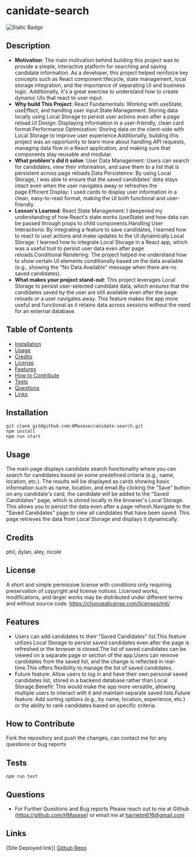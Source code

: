 # canidate-search
![Static Badge](https://img.shields.io/badge/License-MIT-green)

## Description

- **Motivation**: The main motivation behind building this project was to provide a simple, interactive platform for searching and saving candidate information. As a developer, this project helped reinforce key concepts such as React component lifecycle, state management, local storage integration, and the importance of separating UI and business logic. Additionally, it's a great exercise to understand how to create dynamic UIs that react to user input.
- **Why build This Project**: React Fundamentals: Working with useState, useEffect, and handling user input.State Management: Storing data locally using Local Storage to persist user actions even after a page reload.UI Design: Displaying information in a user-friendly, clean card format.Performance Optimization: Storing data on the client-side with Local Storage to improve user experience.Additionally, building this project was an opportunity to learn more about handling API requests, managing data flow in a React application, and making sure that components stay reusable and modular.
- **What problem's did it solve**: User Data Management: Users can search for candidates, view their information, and save them to a list that is persistent across page reloads.Data Persistence: By using Local Storage, I was able to ensure that the saved candidates' data stays intact even when the user navigates away or refreshes the page.Efficient Display: I used cards to display user information in a clean, easy-to-read format, making the UI both functional and user-friendly.
- **Lesson's Learned**: React State Management: I deepened my understanding of how React's state works (useState) and how data can be passed through props to child components.Handling User Interactions: By integrating a feature to save candidates, I learned how to react to user actions and make updates to the UI dynamically.Local Storage: I learned how to integrate Local Storage in a React app, which was a useful tool to persist user data even after page reloads.Conditional Rendering: The project helped me understand how to show certain UI elements conditionally based on the data available (e.g., showing the "No Data Available" message when there are no saved candidates).
- **What makes your project stand-out**: This project leverages Local Storage to persist user-selected candidate data, which ensures that the candidates saved by the user are still available even after the page reloads or a user navigates away. This feature makes the app more useful and functional as it retains data across sessions without the need for an external database.

## Table of Contents

- [Installation](#installation)
- [Usage](#usage)
- [Credits](#credits)
- [License](#license)
- [Features](#features)
- [How to Contribute](#how-to-contribute)
- [Tests](#tests)
- [Questions](#questions)
- [Links](#links)

## Installation
```
git clone git@github.com:HMasese/canidate-search.git
npm install
npm run start
```

## Usage
The main page displays candidate search functionality where you can search for candidates based on some predefined criteria (e.g., name, location, etc.). The results will be displayed as cards showing basic information such as name, location, and email.By clicking the "Save" button on any candidate's card, the candidate will be added to the "Saved Candidates" page, which is stored locally in the browser's Local Storage. This allows you to persist the data even after a page refresh.Navigate to the "Saved Candidates" page to view all candidates that have been saved. This page retrieves the data from Local Storage and displays it dynamically.

## Credits
phil, dylan, aley, nicole

## License
A short and simple permissive license with conditions only requiring preservation of copyright and license notices. Licensed works, modifications, and larger works may be distributed under different terms and without source code. https://choosealicense.com/licenses/mit/

## Features
- Users can add candidates to their "Saved Candidates" list.This feature utilizes Local Storage to persist saved candidates even after the page is refreshed or the browser is closed.The list of saved candidates can be viewed on a separate page or section of the app.Users can remove candidates from the saved list, and the change is reflected in real-time.This offers flexibility to manage the list of saved candidates.
- Future feature: Allow users to log in and have their own personal saved candidates list, stored in a backend database rather than Local Storage.Benefit: This would make the app more versatile, allowing multiple users to interact with it and maintain separate saved lists.Future feature: Add sorting options (e.g., by name, location, experience, etc.) or the ability to rank candidates based on specific criteria.

## How to Contribute
Fork the repository and push the changes, can contact me for any questions or bug reports

## Tests
```
npm run test
```

## Questions
- For Further Questions and Bug reports Please reach out to me at Github (https://github.com/HMasese) or email me at harrietm616@gmail.com

## Links
[Site Deployed link](
[Github Repo](https://github.com/HMasese/canidate-search)
